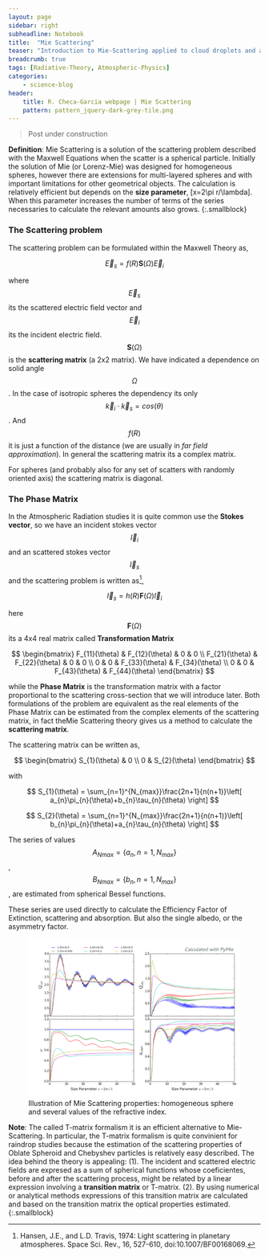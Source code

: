```yaml
---
layout: page
sidebar: right
subheadline: Notebook
title:  "Mie Scattering"
teaser: "Introduction to Mie-Scattering applied to cloud droplets and aerosols"
breadcrumb: true
tags: [Radiative-Theory, Atmospheric-Physics]
categories:
    - science-blog
header:
    title: R. Checa-Garcia webpage | Mie Scattering
    pattern: pattern_jquery-dark-grey-tile.png
---
```


> Post under construction

[^1]: Hansen, J.E., and L.D. Travis, 1974: Light scattering in planetary atmospheres. Space Sci. Rev., 16, 527-610, doi:10.1007/BF00168069.

**Definition**: Mie Scattering is a solution of the scattering problem described with the Maxwell Equations when the scatter is a spherical particle. Initially the solution of Mie (or Lorenz-Mie) was designed for homogeneous spheres, however there are extensions for multi-layered spheres and with important limitations for other geometrical objects. The calculation is relatively efficient but depends on the **size parameter**, \[x=2\pi r/\lambda\]. When this parameter increases the number of terms of the series necessaries to calculate the relevant amounts also grows.
{:.smallblock}

### The Scattering problem

The scattering problem can be formulated within the Maxwell Theory as,

$$\vec{E}_{s}=f(R)\mathbf{S}(\Omega)\vec{E}_{i}$$

where $$\vec{E}_{s}$$ its the scattered electric field vector and $$\vec{E}_{i}$$ its the incident electric field. $$\mathbf{S}(\Omega)$$ is the **scattering matrix** (a 2x2 matrix). We have indicated a dependence on solid angle $$\Omega$$. In the case of isotropic spheres the dependency its only $$\vec{k}_{i}\cdot \vec{k}_{s}=cos(\theta)$$. And $$f(R)$$ it is just a function of the distance (we are usually in *far field approximation*). In general the scattering matrix its a complex matrix.

For spheres (and probably also for any set of scatters with randomly oriented axis) the scattering matrix is diagonal. 

### The Phase Matrix

In the Atmospheric Radiation studies it is quite common use the **Stokes vector**, so we have an incident stokes vector $$\vec{I}_{i}$$ and an scattered stokes vector $$\vec{I}_{s}$$ and the scattering problem is written as[^1],

$$\vec{I}_{s}=h(R)\mathbf{F}(\Omega)\vec{I}_{i}$$

here $$\mathbf{F}(\Omega)$$ its a 4x4 real matrix called **Transformation Matrix** 

$$
\begin{bmatrix}
  F_{11}(\theta) & F_{12}(\theta) & 0 & 0 \\
  F_{21}(\theta) & F_{22}(\theta) & 0 & 0 \\
  0 & 0 & F_{33}(\theta) & F_{34}(\theta) \\
  0 & 0 & F_{43}(\theta) & F_{44}(\theta)
\end{bmatrix}
$$

while the **Phase Matrix** is the transformation matrix with a factor proportional to the scattering cross-section that we will introduce later. Both formulations of the problem are equivalent as the real elements of the Phase Matrix can be estimated from the complex elements of the scattering matrix, in fact theMie Scattering theory gives us a method to calculate the **scattering matrix**.

The scattering matrix can be written as,

$$
\begin{bmatrix}
  S_{1}(\theta) & 0 \\
  0  & S_{2}(\theta) 
\end{bmatrix}
$$

with

$$
S_{1}(\theta) = \sum_{n=1}^{N_{max}}\frac{2n+1}{n(n+1)}\left[ a_{n}\pi_{n}(\theta)+b_{n}\tau_{n}(\theta) \right]
$$


$$
S_{2}(\theta) = \sum_{n=1}^{N_{max}}\frac{2n+1}{n(n+1)}\left[ b_{n}\pi_{n}(\theta)+a_{n}\tau_{n}(\theta) \right]
$$

The series of values $$A_{Nmax}=\{a_{n}, \, n=1, N_{max}\}$$, $$B_{Nmax}=\{b_{n}, \, n=1, N_{max}\}$$, are estimated from spherical Bessel functions. 

These series are used directly to calculate the Efficiency Factor of Extinction, scattering and absorption. But also the single albedo, or the asymmetry factor. 

<figure>
<img src="/images/Sphere_Mie_Scatt_web.png">
	<figcaption><a title="Illustration of Mie Scattering properties: homogeneous sphere and several values of the refractive index."> Illustration of Mie Scattering properties: homogeneous sphere and several values of the refractive index.</a></figcaption>
</figure>


**Note**: The called T-matrix formalism it is an efficient alternative to Mie-Scattering. In particular, the T-matrix formalism is quite convinient for raindrop studies because the estimation of the scattering properties of Oblate Spheroid and Chebyshev particles is relatively easy described. The idea behind the theory is appealing: (1). The incident and scattered electric fields are expresed as a sum of spherical functions whose coeficientes, before and after the scattering process, might be related by a linear expression involving a **transition matrix** or T-matrix. (2). By using numerical or analytical methods expressions of this transition matrix are calculated and based on the transition matrix the optical properties estimated.
{:.smallblock}
